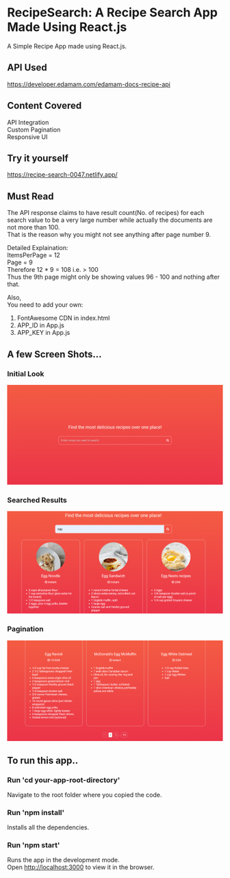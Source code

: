 # RecipeSearch: A Recipe Search App Made Using React.js

A Simple Recipe App made using React.js.<br/>

## API Used

https://developer.edamam.com/edamam-docs-recipe-api

## Content Covered

API Integration<br/>
Custom Pagination<br/>
Responsive UI

## Try it yourself

https://recipe-search-0047.netlify.app/

## Must Read

The API response claims to have result count(No. of recipes) for each search value to be a very large number while actually the documents are not more than 100.<br/>
That is the reason why you might not see anything after page number 9.<br/>

Detailed Explaination:<br/>
ItemsPerPage = 12<br/>
Page = 9<br/>
Therefore 12 * 9  = 108 i.e. > 100<br/>
Thus the 9th page might only be showing values 96 - 100 and nothing after that.<br/>

Also,<br/>
You need to add your own:<br/>
1) FontAwesome CDN in index.html
2) APP_ID in App.js
3) APP_KEY in App.js

## A few Screen Shots...

### Initial Look

<div align="center">
    <img src="./screenshots/Initial.png" width="800px" />
</div>

### Searched Results

<div align="center">
    <img src="./screenshots/SearchResults.png" width="800px" />
</div>

### Pagination

<div align="center">
    <img src="./screenshots/Pagination.png" width="800px" />
</div>

## To run this app..

### Run 'cd your-app-root-directory'

Navigate to the root folder where you copied the code.

### Run 'npm install'

Installs all the dependencies.

### Run 'npm start'

Runs the app in the development mode.\
Open [http://localhost:3000](http://localhost:3000) to view it in the browser.
